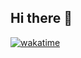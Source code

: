 ## Hi there 👋

[![wakatime](https://wakatime.com/badge/user/018eaee1-e3e2-4452-9f23-2bc0c33377e4.svg)](https://wakatime.com/@018eaee1-e3e2-4452-9f23-2bc0c33377e4)

<!--
**nuffin/nuffin** is a ✨ _special_ ✨ repository because its `README.md` (this file) appears on your GitHub profile.

Here are some ideas to get you started:

- 🔭 I’m currently working on ...
- 🌱 I’m currently learning ...
- 👯 I’m looking to collaborate on ...
- 🤔 I’m looking for help with ...
- 💬 Ask me about ...
- 📫 How to reach me: ...
- 😄 Pronouns: ...
- ⚡ Fun fact: ...
-->
